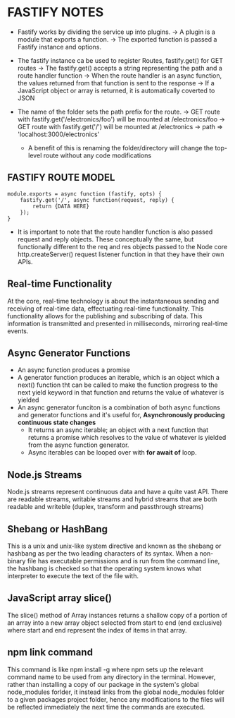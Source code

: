 # FASTIFY NOTES

* Fastify works by dividing the service up into plugins. 
    -> A plugin is a module that exports a function. 
    -> The exported function is passed a Fastify instance and options.
    
* The fastify instance ca be used to register Routes, fastify.get() for GET routes
    -> The fastify.get() accepts a string representing the path and a route handler function
    -> When the route handler is an async function, the values returned from that function is sent to the response
    -> If a JavaScript object or array is returned, it is automatically coverted to JSON

* The name of the folder sets the path prefix for the route. 
    -> GET route with fastify.get('/electronics/foo') will be mounted at /electronics/foo
    -> GET route with fastify.get('/') will be mounted at /electronics -> path => 'localhost:3000/electronics'
    * A benefit of this is renaming the folder/directory will change the top-level route without any code modifications

## FASTIFY ROUTE MODEL

    module.exports = async function (fastify, opts) {
        fastify.get('/', async function(request, reply) {
            return {DATA HERE}
        });
    }

* It is important to note that the route handler function is also passed request and reply objects. These
    conceptually the same, but functionally different to the req and res objects passed to the Node core http.createServer()
    request listener function in that they have their own APIs.

## Real-time Functionality
At the core, real-time technology is about the instantaneous sending and receiving of real-time data, effectuating real-time functionality.
This functionality allows for the publishing and subscribing of data.
This information is transmitted and presented in milliseconds, mirroring real-time events.

## Async Generator Functions
* An async function produces a promise
* A generator function produces an iterable, which is an object which a next() function tht can be called to make the function progress to the next yield keyword in that function and returns the value of whatever is yielded
* An async generator funciton is a combination of both async functions and generator functions and it's useful for, **Asynchronously producing continuous state changes**
    * It returns an async iterable; an object with a next function that returns a promise which resolves to the value of whatever is yielded from the async function generator.
    * Async iterables can be looped over with **for await of** loop.

## Node.js Streams
Node.js streams represent continuous data and have a quite vast API.
There are readable streams, writable streams and hybrid streams that are both readable and writeble (duplex, transform and passthrough streams)

## Shebang or HashBang
This is a unix and unix-like system directive and known as the shebang or hashbang as per the two leading characters of its syntax.
When a non-binary file has executable permissions and is run from the command line, the hashbang is checked so that the operating system knows what interpreter to execute the text of the file with.

## JavaScript array slice()
The slice() method of Array instances returns a shallow copy of a portion of an array into a new array object selected from start to end (end exclusive) where start and end represent the index of items in that array.

## npm link command
This command is like npm install -g <module> where npm sets up the relevant command name to be used from any directory in the terminal.
However, rather than installing a copy of our package in the system's global node_modules forlder, it instead links from the global node_modules folder to a given packages project folder, hence any modifications to the files will be reflected immediately the next time the commands are executed.